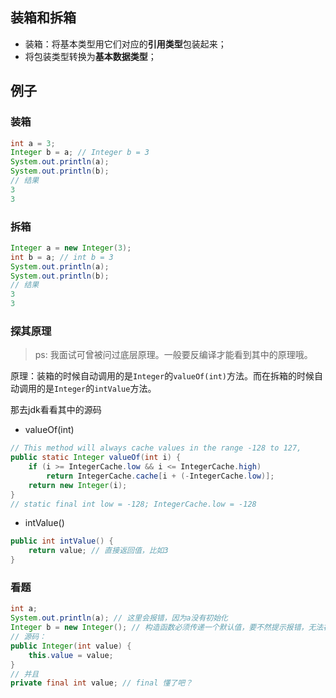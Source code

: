 ## 装箱和拆箱

- 装箱：将基本类型用它们对应的**引用类型**包装起来；
- 将包装类型转换为**基本数据类型**；

## 例子

### 装箱

```java
int a = 3;
Integer b = a; // Integer b = 3
System.out.println(a);
System.out.println(b);
// 结果
3
3
```

### 拆箱

```java
Integer a = new Integer(3); 
int b = a; // int b = 3
System.out.println(a);
System.out.println(b);
// 结果
3
3
```

### 探其原理

> ps: 我面试可曾被问过底层原理。一般要反编译才能看到其中的原理哦。

原理：装箱的时候自动调用的是`Integer`的`valueOf(int)`方法。而在拆箱的时候自动调用的是`Integer`的`intValue`方法。

那去jdk看看其中的源码

- valueOf(int)

```java
// This method will always cache values in the range -128 to 127,
public static Integer valueOf(int i) {
    if (i >= IntegerCache.low && i <= IntegerCache.high)
        return IntegerCache.cache[i + (-IntegerCache.low)];
    return new Integer(i);
}
// static final int low = -128; IntegerCache.low = -128
```

- intValue()

```java
public int intValue() {
    return value; // 直接返回值，比如3
}
```

### 看题

```java
int a;
System.out.println(a); // 这里会报错，因为a没有初始化
Integer b = new Integer(); // 构造函数必须传递一个默认值，要不然提示报错，无法初始化
// 源码：
public Integer(int value) {
    this.value = value;
}
// 并且
private final int value; // final 懂了吧？
```
